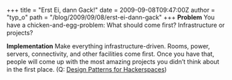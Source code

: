 +++
title = "Erst Ei, dann Gack!"
date = 2009-09-08T09:47:00Z
author = "typ_o"
path = "/blog/2009/09/08/erst-ei-dann-gack"
+++
**Problem** You have a chicken-and-egg-problem: What should come ﬁrst?
Infrastructure or projects?

**Implementation** Make everything infrastructure-driven. Rooms, power,
servers, connectivity, and other facilities come ﬁrst. Once you have
that, people will come up with the most amazing projects you didn’t
think about in the ﬁrst place. (Q: [Design Patterns for
Hackerspaces](https://wiki.hackerspaces.org/Design_Patterns))
